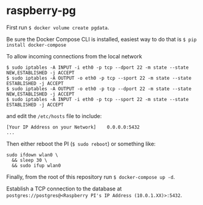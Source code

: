 # raspberry-pg

First run `$ docker volume create pgdata`.

Be sure the Docker Compose CLI is installed, easiest way to do that is `$ pip install docker-compose`

To allow incoming connections from the local network
```shell
$ sudo iptables -A INPUT -i eth0 -p tcp --dport 22 -m state --state NEW,ESTABLISHED -j ACCEPT
$ sudo iptables -A OUTPUT -o eth0 -p tcp --sport 22 -m state --state ESTABLISHED -j ACCEPT                                                                                                                    $ sudo iptables -A OUTPUT -o eth0 -p tcp --dport 22 -m state --state NEW,ESTABLISHED -j ACCEPT
$ sudo iptables -A INPUT -i eth0 -p tcp --sport 22 -m state --state ESTABLISHED -j ACCEPT 
```

and edit the `/etc/hosts` file to include:
```
[Your IP Address on your Network]    0.0.0.0:5432
...
```

Then either reboot the PI (`$ sudo reboot`) or something like:
```shell
sudo ifdown wlan0 \
  && sleep 30 \
  && sudo ifup wlan0
```

Finally, from the root of this repository run `$ docker-compose up -d`.

Establish a TCP connection to the database at `postgres://postgres@<Raspberry PI's IP Address (10.0.1.XX)>:5432`.
